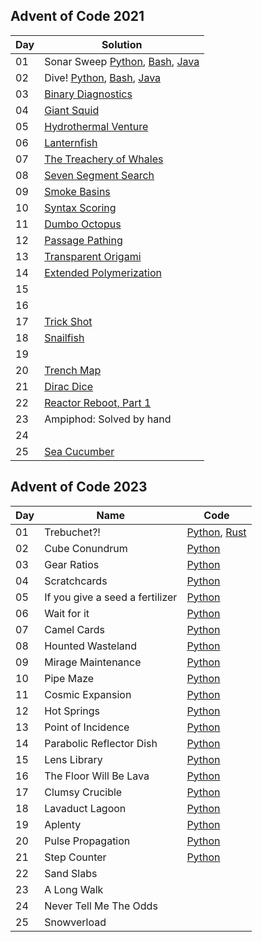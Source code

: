 ## Advent of Code 2021
| Day 	| Solution 	|
|-----	|----------	|
| 01   	| Sonar Sweep [Python](2021/python/sonar_sweep.py), [Bash](2021/bash//sonar_sweep.sh), [Java](2021/java//SonarSweep.java)|
| 02   	| Dive! [Python](2021/python//dive.py), [Bash](2021/bash/dive.sh), [Java](2021/java//Dive.java)|
| 03   	| [Binary Diagnostics](2021/python//binary_diagnostics.py)|
| 04   	| [Giant Squid](2021/python//giant_squid.py)|
| 05   	| [Hydrothermal Venture](2021/python//hydrothermal_venture.py)|
| 06   	| [Lanternfish](2021/python//lanternfish.py)|
| 07   	| [The Treachery of Whales](2021/python//treachery_of_whales.py)|
| 08   	| [Seven Segment Search](2021/python//seven_segment_search.py)|
| 09   	| [Smoke Basins](2021/python//smoke_basin.py)|
| 10  	| [Syntax Scoring](2021/python//syntax_scoring.py)|
| 11  	| [Dumbo Octopus](2021/python//dumbo_octopus.py)|
| 12  	| [Passage Pathing](2021/python//passage_pathing.py)|
| 13  	| [Transparent Origami](2021/python//transparent_origami.py)|
| 14  	| [Extended Polymerization](2021/python//extended_polymerization.py)|
| 15  	|          	|
| 16  	|          	|
| 17   	| [Trick Shot](2021/python//trick_shot.py)|
| 18   	| [Snailfish](2021/python//snailfish.py)|
| 19   	|          	|
| 20  	| [Trench Map](2021/python//trench_map.py)|
| 21  	| [Dirac Dice](scripts/dirac_dice.py)|
| 22  	| [Reactor Reboot, Part 1](2021/python//reactor_reboot.py)|
| 23  	| Ampiphod: Solved by hand |
| 24  	| |
| 25  	| [Sea Cucumber](2021/python/sea_cucumbers.py)|


## Advent of Code 2023
| Day | Name                            | Code                                                     | 
|-----|---------------------------------|----------------------------------------------------------|
| 01  | Trebuchet?!                     | [Python](2023/python/trebuchet.py), [Rust](2023/rust/trebuchet.rs)  | 
| 02  | Cube Conundrum                  | [Python](2023/python/cube_conundrum.py)                  |
| 03  | Gear Ratios                     | [Python](2023/python/gear_ratios.py)                     | 
| 04  | Scratchcards                    | [Python](2023/python/scratchcards.py)                    |
| 05  | If you give a seed a fertilizer | [Python](2023/python/uf_you_give_a_seed_a_fertilizer.py) |
| 06  | Wait for it                     | [Python](2023/python/wait_for_it.py)                     |
| 07  | Camel Cards                     | [Python](2023/python/camel_cards.py)                     |
| 08  | Hounted Wasteland               | [Python](2023/python/hounted_wasteland.py)               |
| 09  | Mirage Maintenance              | [Python](2023/python/mirage_maintenance.py)              |                                                                
| 10  | Pipe Maze                       | [Python](2023/python/pipe_maze.py)                       |                                                                
| 11  | Cosmic Expansion                | [Python](2023/python/cosmic_expansion.py)                |                                                                
| 12  | Hot Springs                     | [Python](2023/python/hot_springs.py)                     |                                                                
| 13  | Point of Incidence              | [Python](2023/python/point_of_incidence.py)              |                                                                
| 14  | Parabolic Reflector Dish        | [Python](2023/python/parabolic_reflector_dish.py)        |                                                                
| 15  | Lens Library                    | [Python](2023/python/lens_library.py)                    |                                                                
| 16  | The Floor Will Be Lava          | [Python](2023/python/the_floor_will_be_lava.py)          |                                                                
| 17  | Clumsy Crucible                 | [Python](2023/python/clumsy_cruscible.py)                |                                                                
| 18  | Lavaduct Lagoon                 | [Python](2023/python/lavaduct_lagoon.py)                 |                                                                
| 19  | Aplenty                         | [Python](2023/python/aplenty.py)                         |                                                                
| 20  | Pulse Propagation               | [Python](2023/python/pulse_propagation.py)               |                                                                
| 21  | Step Counter                    | [Python](2023/python/step_counter.py)                    |                                                                
| 22  | Sand Slabs                      |                                                          |                                                                
| 23  | A Long Walk                     |                                                          |                                                                
| 24  | Never Tell Me The Odds          |                                                          |                                                                
| 25  | Snowverload                     |                                                          |                                                                

